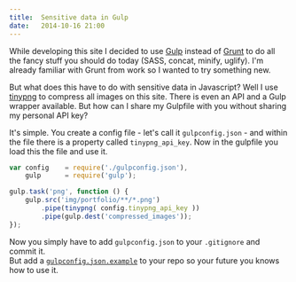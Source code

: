 ```yaml
---
title:  Sensitive data in Gulp
date:   2014-10-16 21:00
---
```


While developing this site I decided to use [Gulp](http://gulpjs.com) instead of [Grunt](http://gruntjs.com) to do all the fancy stuff you should do today (SASS, concat, minify, uglify). I'm already familiar with Grunt from work so I wanted to try something new.

But what does this have to do with sensitive data in Javascript? Well I use [tinypng](https://tinypng.com/) to compress all images on this site. There is even an API and a Gulp wrapper available. But how can I share my Gulpfile with you without sharing my personal API key?

It's simple. You create a config file - let's call it `gulpconfig.json` - and within the file there is a property called `tinypng_api_key`. Now in the gulpfile you load this the file and use it.

```javascript
var config    = require('./gulpconfig.json'),
    gulp      = require('gulp');

gulp.task('png', function () {
    gulp.src('img/portfolio/**/*.png')
        .pipe(tinypng( config.tinypng_api_key ))
        .pipe(gulp.dest('compressed_images'));
});
```

Now you simply have to add `gulpconfig.json` to your `.gitignore` and commit it.  
But add a [`gulpconfig.json.example`](https://github.com/stefanzweifel/stefanzweifel.io/blob/335a4b4f71ae605130744fe2e9b2353774056d4d/gulpconfig.json.example) to your repo so your future you knows how to use it.